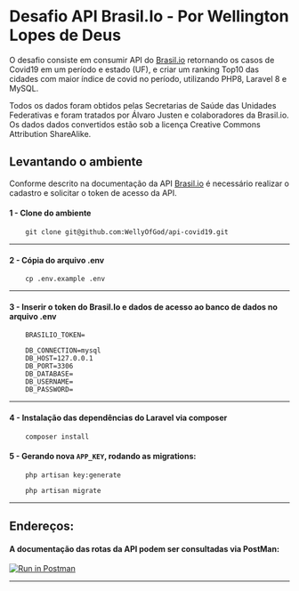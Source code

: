 # Desafio API Brasil.Io - Por Wellington Lopes de Deus
O desafio consiste em consumir API do [Brasil.io](https://blog.brasil.io/2020/10/31/nossa-api-sera-obrigatoriamente-autenticada/) retornando os casos de Covid19 em um período e estado (UF), e criar um ranking Top10 das cidades com maior índice de covid no período, utilizando PHP8, Laravel 8 e MySQL.

Todos os dados foram obtidos pelas Secretarias de Saúde das Unidades Federativas e foram tratados por Álvaro Justen e colaboradores da Brasil.io. Os dados dados convertidos estão sob a licença Creative Commons Attribution ShareAlike.

## Levantando o ambiente
Conforme descrito na documentação da API [Brasil.io](https://blog.brasil.io/2020/10/31/nossa-api-sera-obrigatoriamente-autenticada/) é necessário realizar o cadastro e solicitar o token de acesso da API.

#### 1 - Clone do ambiente
```SHELL
    git clone git@github.com:WellyOfGod/api-covid19.git
```
<hr />

#### 2 - Cópia do arquivo .env
```SHELL
    cp .env.example .env
```
<hr />

#### 3 - Inserir o token do Brasil.Io e dados de acesso ao banco de dados no arquivo .env
```SHELL
    BRASILIO_TOKEN=

    DB_CONNECTION=mysql  
    DB_HOST=127.0.0.1  
    DB_PORT=3306  
    DB_DATABASE=  
    DB_USERNAME=  
    DB_PASSWORD=
```
<hr />

#### 4 - Instalação das dependências do Laravel via composer
```SHELL
    composer install
```
#### 5 - Gerando nova `APP_KEY`, rodando as migrations:
```SHELL
    php artisan key:generate
```

```SHELL
    php artisan migrate
```
<hr />

## Endereços:
#### A documentação das rotas da API podem ser consultadas via PostMan:
[![Run in Postman](https://run.pstmn.io/button.svg)](https://documenter.getpostman.com/view/11132869/UVJbGHFr)
<hr />
